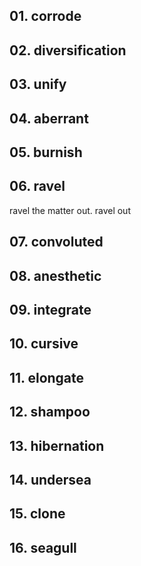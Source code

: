 ## 01. corrode

## 02. diversification

## 03. unify

## 04. aberrant

## 05. burnish

## 06. ravel

ravel the matter out.
ravel out

## 07. convoluted

## 08. anesthetic

## 09. integrate

## 10. cursive

## 11. elongate

## 12. shampoo

## 13. hibernation

## 14. undersea

## 15. clone

## 16. seagull


